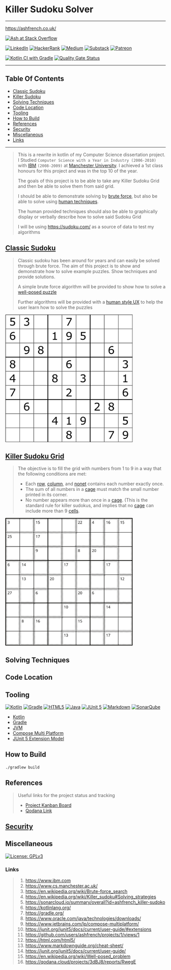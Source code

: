 # Killer Sudoku Solver

---

https://ashfrench.co.uk/

[![Ash at Stack Overflow](https://stackoverflow.com/users/flair/6894338.png?theme=dark)](https://stackoverflow.com/users/6894338/ash)

[![LinkedIn](https://img.shields.io/badge/linkedin-%230077B5.svg?style=for-the-badge&logo=linkedin&logoColor=white)](https://www.linkedin.com/in/ash-french-tamil/details/experience/)
[![HackerRank](https://img.shields.io/badge/-Hackerrank-2EC866?style=for-the-badge&logo=HackerRank&logoColor=white)](https://www.hackerrank.com/profile/ash_french1)
[![Medium](https://img.shields.io/badge/Medium-12100E?style=for-the-badge&logo=medium&logoColor=white)](https://medium.com/@ash.french1)
[![Substack](https://img.shields.io/badge/Substack-%23006f5c.svg?style=for-the-badge&logo=substack&logoColor=FF6719)](https://substack.com/@ashfrench1)
[![Patreon](https://img.shields.io/badge/Patreon-F96854?style=for-the-badge&logo=patreon&logoColor=white)](https://patreon.com/AshFrench)

[![Kotlin CI with Gradle](https://github.com/ashfrench/killer-sudoko/actions/workflows/gradle.yml/badge.svg)](https://github.com/ashfrench/killer-sudoko/actions/workflows/gradle.yml)
[![Quality Gate Status](https://sonarcloud.io/api/project_badges/measure?project=ashfrench_killer-sudoko&metric=alert_status)](https://sonarcloud.io/summary/new_code?id=ashfrench_killer-sudoko)

---

## Table Of Contents

- [Classic Sudoku](#classic-sudoku)
- [Killer Sudoku](#killer-sudoku-grid)
- [Solving Techniques](#solving-techniques)
- [Code Location](#code-location)
- [Tooling](#tooling)
- [How to Build](#how-to-build)
- [References](#references)
- [Security](#security)
- [Miscellaneous](#miscellaneous)
- [Links](#links)

---

> This is a rewrite in kotlin of my Computer Science dissertation project. I Studied `Computer Science with a Year in Industry (2006-2010)` with [IBM][1] `(2008-2009)` at [Manchester University][2]. I achieved a 1st class honours for this project and was in the top 10 of the year.
>
> The goals of this project is to be able to take any Killer Sudoku Grid and then be able to solve them from said grid.
>
> I should be able to demonstrate solving by [brute force][3], but also be able to solve using [human techniques][4].
>
> The human provided techniques should also be able to graphically display or verbally describe how to solve said Sudoku Grid
> 
> I will be using https://sudoku.com/ as a source of data to test my algorithms

## [Classic Sudoku](docs/Classic_Sudoku.md)

> Classic sudoku has been around for years and can easily be solved through brute force. The aim of this project is to show and demonstrate how to solve example puzzles. Show techniques and provide solutions.
>
> A simple brute force algorithm will be provided to show how to solve a [well-posed puzzle][15]
>
> Further algorithms will be provided with a [human style UX](#solving-techniques) to help the user learn how to solve the puzzles

<img src="./sudoku-solver/src/main/resources/images/sudoko/example-sudoku-grid.png" alt="Example Sudoku Grid" width="400px" height="400px" >

## [Killer Sudoku Grid](docs/Killer_Sudoku.md)

> The objective is to fill the grid with numbers from 1 to 9 in a way that the following conditions are met:
>
> * Each [row](docs/Terminology.md#Row), [column](docs/Terminology.md#Column), and [nonet](docs/Terminology.md#Nonet) contains each number exactly once.
> * The sum of all numbers in a [cage](docs/Terminology.md#Cage) must match the small number printed in its corner.
> * No number appears more than once in a [cage](docs/Terminology.md#Cage). (This is the standard rule for killer sudokus, and implies that no [cage](docs/Terminology.md#Cage) can include more than 9 [cells](docs/Terminology.md#Cell).

<img src="./sudoku-solver/src/main/resources/images/killer-sudoko/Killersudoku_bw_with_bg.png" alt="Example Sudoku Grid" width="400px" height="400px" >

## Solving Techniques

## Code Location

## Tooling
[![Kotlin](https://img.shields.io/badge/kotlin-%237F52FF.svg?style=for-the-badge&logo=kotlin&logoColor=white)][6]
[![Gradle](https://img.shields.io/badge/Gradle-02303A.svg?style=for-the-badge&logo=Gradle&logoColor=white)][7]
[![HTML5](https://img.shields.io/badge/html5-%23E34F26.svg?style=for-the-badge&logo=html5&logoColor=white)][12]
[![Java](https://img.shields.io/badge/java-%23ED8B00.svg?style=for-the-badge&logo=openjdk&logoColor=white)][8]
[![JUnit 5](https://img.shields.io/badge/Junit5-25A162?style=for-the-badge&logo=junit5&logoColor=white)][14]
[![Markdown](https://img.shields.io/badge/markdown-%23000000.svg?style=for-the-badge&logo=markdown&logoColor=white)][13]
[![SonarQube](https://img.shields.io/badge/SonarQube-black?style=for-the-badge&logo=sonarqube&logoColor=4E9BCD)][5]

* [Kotlin][6] 
* [Gradle][7] 
* [JVM][8]
* [Compose Multi Platform][9]
* [JUnit 5 Extension Model][10]

## How to Build

`./gradlew build`

## References

> Useful links for the project status and tracking
> 
> * [Project Kanban Board][11]
> * [Qodana Link][16]

## [Security](SECURITY.md)

## Miscellaneous

[![License: GPLv3](https://img.shields.io/badge/License-GPLv3-blue.svg)](https://www.gnu.org/licenses/gpl-3.0)

### Links
> 1. https://www.ibm.com
> 1. https://www.cs.manchester.ac.uk/
> 1. https://en.wikipedia.org/wiki/Brute-force_search
> 1. https://en.wikipedia.org/wiki/Killer_sudoku#Solving_strategies
> 1. https://sonarcloud.io/summary/overall?id=ashfrench_killer-sudoko
> 1. https://kotlinlang.org/
> 1. https://gradle.org/
> 1. https://www.oracle.com/java/technologies/downloads/
> 1. https://www.jetbrains.com/lp/compose-multiplatform/
> 1. https://junit.org/junit5/docs/current/user-guide/#extensions
> 1. https://github.com/users/ashfrench/projects/1/views/1
> 1. https://html.com/html5/
> 1. https://www.markdownguide.org/cheat-sheet/
> 1. https://junit.org/junit5/docs/current/user-guide/
> 1. https://en.wikipedia.org/wiki/Well-posed_problem
> 1. https://qodana.cloud/projects/3dBJ8/reports/RwegE

[1]: https://www.ibm.com
[2]: https://www.cs.manchester.ac.uk/
[3]: https://en.wikipedia.org/wiki/Brute-force_search
[4]: https://en.wikipedia.org/wiki/Killer_sudoku#Solving_strategies
[5]: https://sonarcloud.io/summary/overall?id=ashfrench_killer-sudoko
[6]: https://kotlinlang.org/
[7]: https://gradle.org/
[8]: https://www.oracle.com/java/technologies/downloads/
[9]: https://www.jetbrains.com/lp/compose-multiplatform/
[10]: https://junit.org/junit5/docs/current/user-guide/#extensions
[11]: https://github.com/users/ashfrench/projects/1/views/1
[12]: https://html.com/html5/
[13]: https://www.markdownguide.org/cheat-sheet/
[14]: https://junit.org/junit5/docs/current/user-guide/
[15]: https://en.wikipedia.org/wiki/Well-posed_problem
[16]: https://qodana.cloud/projects/3dBJ8/reports/RwegE